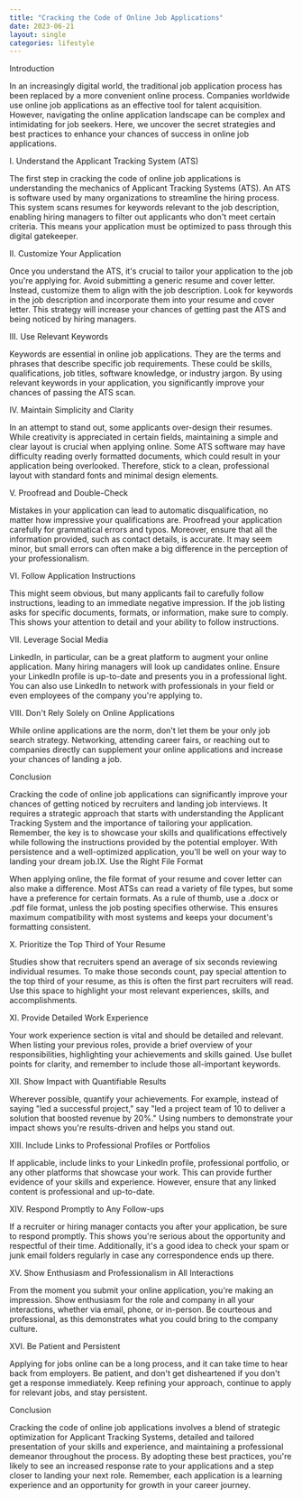 ```yaml
---
title: "Cracking the Code of Online Job Applications"
date: 2023-06-21
layout: single
categories: lifestyle
---
```

Introduction

In an increasingly digital world, the traditional job application process has been replaced by a more convenient online process. Companies worldwide use online job applications as an effective tool for talent acquisition. However, navigating the online application landscape can be complex and intimidating for job seekers. Here, we uncover the secret strategies and best practices to enhance your chances of success in online job applications.

I. Understand the Applicant Tracking System (ATS)

The first step in cracking the code of online job applications is understanding the mechanics of Applicant Tracking Systems (ATS). An ATS is software used by many organizations to streamline the hiring process. This system scans resumes for keywords relevant to the job description, enabling hiring managers to filter out applicants who don't meet certain criteria. This means your application must be optimized to pass through this digital gatekeeper.

II. Customize Your Application

Once you understand the ATS, it's crucial to tailor your application to the job you're applying for. Avoid submitting a generic resume and cover letter. Instead, customize them to align with the job description. Look for keywords in the job description and incorporate them into your resume and cover letter. This strategy will increase your chances of getting past the ATS and being noticed by hiring managers.

III. Use Relevant Keywords

Keywords are essential in online job applications. They are the terms and phrases that describe specific job requirements. These could be skills, qualifications, job titles, software knowledge, or industry jargon. By using relevant keywords in your application, you significantly improve your chances of passing the ATS scan.

IV. Maintain Simplicity and Clarity

In an attempt to stand out, some applicants over-design their resumes. While creativity is appreciated in certain fields, maintaining a simple and clear layout is crucial when applying online. Some ATS software may have difficulty reading overly formatted documents, which could result in your application being overlooked. Therefore, stick to a clean, professional layout with standard fonts and minimal design elements.

V. Proofread and Double-Check

Mistakes in your application can lead to automatic disqualification, no matter how impressive your qualifications are. Proofread your application carefully for grammatical errors and typos. Moreover, ensure that all the information provided, such as contact details, is accurate. It may seem minor, but small errors can often make a big difference in the perception of your professionalism.

VI. Follow Application Instructions

This might seem obvious, but many applicants fail to carefully follow instructions, leading to an immediate negative impression. If the job listing asks for specific documents, formats, or information, make sure to comply. This shows your attention to detail and your ability to follow instructions.

VII. Leverage Social Media

LinkedIn, in particular, can be a great platform to augment your online application. Many hiring managers will look up candidates online. Ensure your LinkedIn profile is up-to-date and presents you in a professional light. You can also use LinkedIn to network with professionals in your field or even employees of the company you're applying to.

VIII. Don't Rely Solely on Online Applications

While online applications are the norm, don't let them be your only job search strategy. Networking, attending career fairs, or reaching out to companies directly can supplement your online applications and increase your chances of landing a job.

Conclusion

Cracking the code of online job applications can significantly improve your chances of getting noticed by recruiters and landing job interviews. It requires a strategic approach that starts with understanding the Applicant Tracking System and the importance of tailoring your application. Remember, the key is to showcase your skills and qualifications effectively while following the instructions provided by the potential employer. With persistence and a well-optimized application, you'll be well on your way to landing your dream job.IX. Use the Right File Format

When applying online, the file format of your resume and cover letter can also make a difference. Most ATSs can read a variety of file types, but some have a preference for certain formats. As a rule of thumb, use a .docx or .pdf file format, unless the job posting specifies otherwise. This ensures maximum compatibility with most systems and keeps your document's formatting consistent.

X. Prioritize the Top Third of Your Resume

Studies show that recruiters spend an average of six seconds reviewing individual resumes. To make those seconds count, pay special attention to the top third of your resume, as this is often the first part recruiters will read. Use this space to highlight your most relevant experiences, skills, and accomplishments.

XI. Provide Detailed Work Experience

Your work experience section is vital and should be detailed and relevant. When listing your previous roles, provide a brief overview of your responsibilities, highlighting your achievements and skills gained. Use bullet points for clarity, and remember to include those all-important keywords.

XII. Show Impact with Quantifiable Results

Wherever possible, quantify your achievements. For example, instead of saying "led a successful project," say "led a project team of 10 to deliver a solution that boosted revenue by 20%." Using numbers to demonstrate your impact shows you're results-driven and helps you stand out.

XIII. Include Links to Professional Profiles or Portfolios

If applicable, include links to your LinkedIn profile, professional portfolio, or any other platforms that showcase your work. This can provide further evidence of your skills and experience. However, ensure that any linked content is professional and up-to-date.

XIV. Respond Promptly to Any Follow-ups

If a recruiter or hiring manager contacts you after your application, be sure to respond promptly. This shows you're serious about the opportunity and respectful of their time. Additionally, it's a good idea to check your spam or junk email folders regularly in case any correspondence ends up there.

XV. Show Enthusiasm and Professionalism in All Interactions

From the moment you submit your online application, you're making an impression. Show enthusiasm for the role and company in all your interactions, whether via email, phone, or in-person. Be courteous and professional, as this demonstrates what you could bring to the company culture.

XVI. Be Patient and Persistent

Applying for jobs online can be a long process, and it can take time to hear back from employers. Be patient, and don't get disheartened if you don't get a response immediately. Keep refining your approach, continue to apply for relevant jobs, and stay persistent.

Conclusion

Cracking the code of online job applications involves a blend of strategic optimization for Applicant Tracking Systems, detailed and tailored presentation of your skills and experience, and maintaining a professional demeanor throughout the process. By adopting these best practices, you're likely to see an increased response rate to your applications and a step closer to landing your next role. Remember, each application is a learning experience and an opportunity for growth in your career journey.